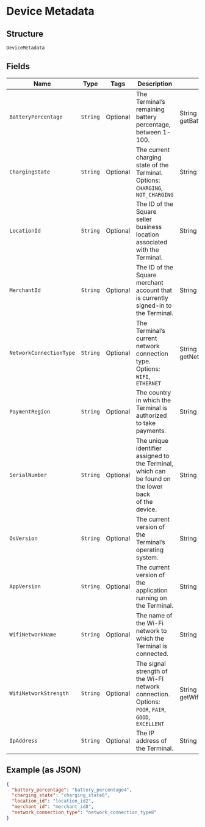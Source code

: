 
# Device Metadata

## Structure

`DeviceMetadata`

## Fields

| Name | Type | Tags | Description | Getter |
|  --- | --- | --- | --- | --- |
| `BatteryPercentage` | `String` | Optional | The Terminal’s remaining battery percentage, between 1-100. | String getBatteryPercentage() |
| `ChargingState` | `String` | Optional | The current charging state of the Terminal.<br>Options: `CHARGING`, `NOT_CHARGING` | String getChargingState() |
| `LocationId` | `String` | Optional | The ID of the Square seller business location associated with the Terminal. | String getLocationId() |
| `MerchantId` | `String` | Optional | The ID of the Square merchant account that is currently signed-in to the Terminal. | String getMerchantId() |
| `NetworkConnectionType` | `String` | Optional | The Terminal’s current network connection type.<br>Options: `WIFI`, `ETHERNET` | String getNetworkConnectionType() |
| `PaymentRegion` | `String` | Optional | The country in which the Terminal is authorized to take payments. | String getPaymentRegion() |
| `SerialNumber` | `String` | Optional | The unique identifier assigned to the Terminal, which can be found on the lower back<br>of the device. | String getSerialNumber() |
| `OsVersion` | `String` | Optional | The current version of the Terminal’s operating system. | String getOsVersion() |
| `AppVersion` | `String` | Optional | The current version of the application running on the Terminal. | String getAppVersion() |
| `WifiNetworkName` | `String` | Optional | The name of the Wi-Fi network to which the Terminal is connected. | String getWifiNetworkName() |
| `WifiNetworkStrength` | `String` | Optional | The signal strength of the Wi-FI network connection.<br>Options: `POOR`, `FAIR`, `GOOD`, `EXCELLENT` | String getWifiNetworkStrength() |
| `IpAddress` | `String` | Optional | The IP address of the Terminal. | String getIpAddress() |

## Example (as JSON)

```json
{
  "battery_percentage": "battery_percentage4",
  "charging_state": "charging_state6",
  "location_id": "location_id2",
  "merchant_id": "merchant_id8",
  "network_connection_type": "network_connection_type8"
}
```

